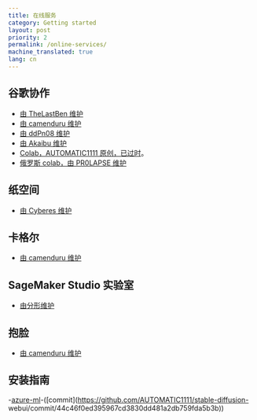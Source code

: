 ```yaml
---
title: 在线服务
category: Getting started
layout: post
priority: 2
permalink: /online-services/
machine_translated: true
lang: cn
---
```


## 谷歌协作
- [由 TheLastBen 维护](https://colab.research.google.com/github/TheLastBen/fast-stable-diffusion/blob/main/fast_stable_diffusion_AUTOMATIC1111.ipynb)
- [由 camenduru 维护](https://github.com/camenduru/stable-diffusion-webui-colab)
- [由 ddPn08 维护](https://github.com/ddPn08/automatic1111-colab)
- [由 Akaibu 维护](https://colab.research.google.com/drive/1kw3egmSn-KgWsikYvOMjJkVDsPLjEMzl)
- [Colab，AUTOMATIC1111 原创，已过时](https://colab.research.google.com/drive/1Iy-xW9t1-OQWhb0hNxueGij8phCyluOh)。
- [俄罗斯 colab，由 PR0LAPSE 维护](https://colab.research.google.com/drive/1TC4SSLncPWytSPvquR6Y4-U7wZRfAXrV)

## 纸空间
- [由 Cyber​​es 维护](https://github.com/Engineer-of-Stuff/stable-diffusion-paperspace)

## 卡格尔
- [由 camenduru 维护](https://www.kaggle.com/code/camenduru/stable-diffusion-webui-kaggle)

## SageMaker Studio 实验室
- [由分形维护](https://github.com/Miraculix200/StableDiffusionUI_SageMakerSL/blob/main/StableDiffusionUI_SageMakerSL.ipynb)

## 抱脸
- [由 camenduru 维护](https://huggingface.co/spaces/camenduru/webui)

## 安装指南
-[azure-ml](https://vladiliescu.net/stable-diffusion-web-ui-on-azure-ml/)-([commit](https://github.com/AUTOMATIC1111/stable-diffusion- webui/commit/44c46f0ed395967cd3830dd481a2db759fda5b3b))
